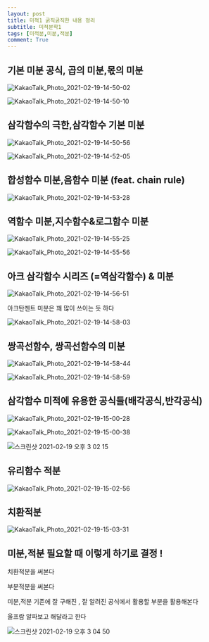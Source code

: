 ```yaml
---
layout: post
title: 미적1 굵직굵직한 내용 정리
subtitle: 미적분학1
tags: [미적분,미분,적분]
comment: True
---
```


## 기본 미분 공식, 곱의 미분,몫의 미분

![KakaoTalk_Photo_2021-02-19-14-50-02](https://user-images.githubusercontent.com/67775336/108463465-c851f100-72c1-11eb-915f-358dd2eb818b.jpeg)

![KakaoTalk_Photo_2021-02-19-14-50-10](https://user-images.githubusercontent.com/67775336/108463483-d3a51c80-72c1-11eb-9fec-17d4ee7819d4.jpeg)

## 삼각함수의 극한,삼각함수 기본 미분

![KakaoTalk_Photo_2021-02-19-14-50-56](https://user-images.githubusercontent.com/67775336/108463620-10711380-72c2-11eb-9276-3861a5604f75.jpeg)

![KakaoTalk_Photo_2021-02-19-14-52-05](https://user-images.githubusercontent.com/67775336/108463662-24b51080-72c2-11eb-9216-b6f593e226a3.jpeg)

## 합성함수 미분,음함수 미분 (feat. chain rule)

![KakaoTalk_Photo_2021-02-19-14-53-28](https://user-images.githubusercontent.com/67775336/108463806-66de5200-72c2-11eb-94d1-36aa5bf9ae32.jpeg)

## 역함수 미분,지수함수&로그함수 미분

![KakaoTalk_Photo_2021-02-19-14-55-25](https://user-images.githubusercontent.com/67775336/108463866-85444d80-72c2-11eb-8c6b-e1c945e01d8c.jpeg)

![KakaoTalk_Photo_2021-02-19-14-55-56](https://user-images.githubusercontent.com/67775336/108463927-9b520e00-72c2-11eb-9192-b2aacb0cae7b.jpeg)

## 아크 삼각함수 시리즈 (=역삼각함수) & 미분

![KakaoTalk_Photo_2021-02-19-14-56-51](https://user-images.githubusercontent.com/67775336/108464017-b9b80980-72c2-11eb-8f78-80192949495b.jpeg)

아크탄젠트 미분은 꽤 많이 쓰이는 듯 하다 

![KakaoTalk_Photo_2021-02-19-14-58-03](https://user-images.githubusercontent.com/67775336/108464101-e409c700-72c2-11eb-82b4-f491381fc886.jpeg)

## 쌍곡선함수, 쌍곡선함수의 미분

![KakaoTalk_Photo_2021-02-19-14-58-44](https://user-images.githubusercontent.com/67775336/108464192-0ac7fd80-72c3-11eb-86e9-1b2c0131e1d9.jpeg)

![KakaoTalk_Photo_2021-02-19-14-58-59](https://user-images.githubusercontent.com/67775336/108464225-15829280-72c3-11eb-90c7-e184eac10957.jpeg)

## 삼각함수 미적에 유용한 공식들(배각공식,반각공식)

![KakaoTalk_Photo_2021-02-19-15-00-28](https://user-images.githubusercontent.com/67775336/108464352-48c52180-72c3-11eb-8169-136b573a1fc8.jpeg)

![KakaoTalk_Photo_2021-02-19-15-00-38](https://user-images.githubusercontent.com/67775336/108464383-54184d00-72c3-11eb-9e99-b0af07b759c6.jpeg)

![스크린샷 2021-02-19 오후 3 02 15](https://user-images.githubusercontent.com/67775336/108464435-77db9300-72c3-11eb-871e-afc37c067efc.png)

## 유리함수 적분

![KakaoTalk_Photo_2021-02-19-15-02-56](https://user-images.githubusercontent.com/67775336/108464481-917cda80-72c3-11eb-840a-f55eb661c738.jpeg)

## 치환적분

![KakaoTalk_Photo_2021-02-19-15-03-31](https://user-images.githubusercontent.com/67775336/108464513-a5284100-72c3-11eb-805e-da6481e8859a.jpeg)

## 미분,적분 필요할 때 이렇게 하기로 결정 ! 

치환적분을 써본다

부분적분을 써본다

미분,적분 기존에 잘 구해진 , 잘 알려진 공식에서 활용할 부분을 활용해본다

울프람 알파보고 해달라고 한다 

![스크린샷 2021-02-19 오후 3 04 50](https://user-images.githubusercontent.com/67775336/108464644-ec163680-72c3-11eb-8c70-bfaebe28a554.png)


